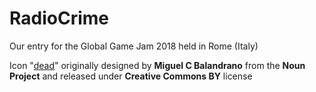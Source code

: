 # RadioCrime
Our entry for the Global Game Jam 2018 held in Rome (Italy)

Icon "[dead](https://thenounproject.com/search/?q=dead&i=160960)" originally designed by **Miguel C Balandrano** from the **Noun Project** and released under **Creative Commons BY** license
